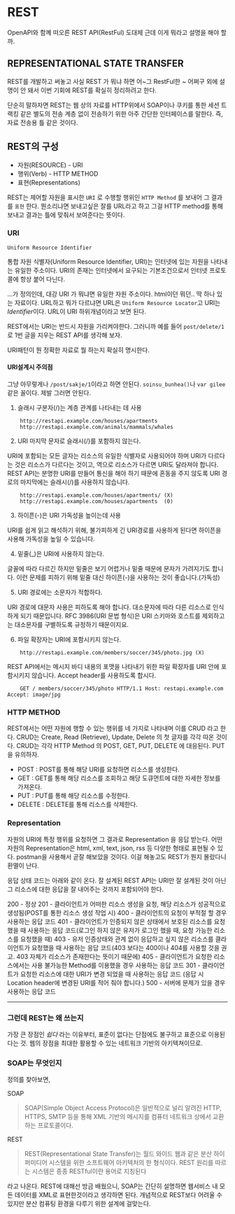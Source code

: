 # REST

OpenAPI와 함꼐 떠오른 REST API(RestFul) 도대체 근데 이게 뭐라고 설명을 해야 할까.

## REPRESENTATIONAL STATE TRANSFER

REST를 개발하고 써놓고 사실 REST 가 뭐냐 하면 어~그 RestFul한 ~ 어쩌구 외에 설명이 안 돼서 이번 기회에 REST를 확실히 정리하려고 한다.

단순히 말하자면 REST는 웹 상의 자료를 HTTP위에서 SOAP이나 쿠키를 통한 세션 트랙킹 같은 별도의 전송 계층 없이 전송하기 위한 아주 간단한 인터페이스를 말한다. 즉, 자료 전송용 틀 같은 것이다.

## REST의 구성

- 자원(RESOURCE) - URI
- 행위(Verb) - HTTP METHOD
- 표현(Representations)

REST는 제어할 자원을 표시한 `URI` 로 수행할 행위인 `HTTP Method` 를 보내어 그 결과를 `표현` 한다. 뭔소리냐면 보내고싶은 잘를 URL라고 하고 그걸 HTTP method를 통해 보내고 결과는 틀에 맞춰서 보여준다는 뜻이다.

### URI

`Uniform Resource Identifier`

통합 자원 식별자(Uniform Resource Identifier, URI)는 인터넷에 있는 자원을 나타내는 유일한 주소이다. URI의 존재는 인터넷에서 요구되는 기본조건으로서 인터넷 프로토콜에 항상 붙어 다닌다.

...가 정의인데, 대강 URI 가 뭐냐면 유일한 자원 주소이다. html이던 뭐던.. 딱 하나 있는 자료이다. URL하고 뭐가 다르냐면 URL은 `Uniform Resource Locator`고 URI는 *Identifier*이다. URL이 URI 하위개념이라고 보면 된다.

REST에서는 URI는 반드시 자원을 가리켜야한다. 그러니까 예를 들어 `post/delete/1`로 1번 글을 지우는 REST API를 생각해 보자.

URI패턴이 뭔 정확한 자료로 뭘 하는지 확실히 명시한다.

#### URI설계시 주의점

그냥 아무렇게나 `/post/sakje/1`이라고 하면 안된다. `soinsu_bunhea()`나 `var gilee` 같은 꼴이다. 제발 그러면 안된다.

1) 슬래시 구분자(/)는 계층 관계를 나타내는 데 사용

```
    http://restapi.example.com/houses/apartments
    http://restapi.example.com/animals/mammals/whales
```

2) URI 마지막 문자로 슬래시(/)를 포함하지 않는다.

URI에 포함되는 모든 글자는 리소스의 유일한 식별자로 사용되어야 하며 URI가 다르다는 것은 리소스가 다르다는 것이고, 역으로 리소스가 다르면 URI도 달라져야 합니다. REST API는 분명한 URI를 만들어 통신을 해야 하기 때문에 혼동을 주지 않도록 URI 경로의 마지막에는 슬래시(/)를 사용하지 않습니다.

```
    http://restapi.example.com/houses/apartments/ (X)
    http://restapi.example.com/houses/apartments  (0)
```

3) 하이픈(-)은 URI 가독성을 높이는데 사용

URI를 쉽게 읽고 해석하기 위해, 불가피하게 긴 URI경로를 사용하게 된다면 하이픈을 사용해 가독성을 높일 수 있습니다.

4) 밑줄(_)은 URI에 사용하지 않는다.

글꼴에 따라 다르긴 하지만 밑줄은 보기 어렵거나 밑줄 때문에 문자가 가려지기도 합니다. 이런 문제를 피하기 위해 밑줄 대신 하이픈(-)을 사용하는 것이 좋습니다.(가독성)

5) URI 경로에는 소문자가 적합하다.

URI 경로에 대문자 사용은 피하도록 해야 합니다. 대소문자에 따라 다른 리소스로 인식하게 되기 때문입니다. RFC 3986(URI 문법 형식)은 URI 스키마와 호스트를 제외하고는 대소문자를 구별하도록 규정하기 때문이지요.

    
6) 파일 확장자는 URI에 포함시키지 않는다.

```
    http://restapi.example.com/members/soccer/345/photo.jpg (X)
```

REST API에서는 메시지 바디 내용의 포맷을 나타내기 위한 파일 확장자를 URI 안에 포함시키지 않습니다. Accept header를 사용하도록 합시다.

```
    GET / members/soccer/345/photo HTTP/1.1 Host: restapi.example.com Accept: image/jpg
```

### HTTP METHOD

REST에서는 어떤 자원에 행할 수 있는 행위를 네 가지로 나타내며 이를 CRUD 라고 한다.
CRUD는 Create, Read (Retrieve), Update, Delete 의 첫 글자를 각각 따온 것이다.
CRUD는 각각 HTTP Method 의 POST, GET, PUT, DELETE 에 대응된다. PUT을 유의하자.

- POST : POST를 통해 해당 URI를 요청하면 리소스를 생성한다.
- GET : GET를 통해 해당 리소스를 조회하고 해당 도큐먼트에 대한 자세한 정보를 가져온다.
- PUT : PUT를 통해 해당 리소스를 수정한다.
- DELETE : DELETE를 통해 리소스를 삭제한다.


### Representation

자원의 URI에 특정 행위를 요청하면 그 결과로 Representation 을 응답 받는다.
어떤 자원의 Representation은 html, xml, text, json, rss 등 다양한 형태로 표현될 수 있다. postman을 사용해서 곧잘 해보았을 것이다. 이걸 해놓고도 REST가 뭔지 몰랐다니 환멸이 난다.

응답 상태 코드는 아래와 같이 온다. 잘 설계된 REST API는 URI만 잘 설계된 것이 아닌 그 리소스에 대한 응답을 잘 내어주는 것까지 포함되어야 한다.

200 - 정상
201 - 클라이언트가 어떠한 리소스 생성을 요청, 해당 리소스가 성공적으로 생성됨(POST를 통한 리소스 생성 작업 시)
400	- 클라이언트의 요청이 부적절 할 경우 사용하는 응답 코드
401	- 클라이언트가 인증되지 않은 상태에서 보호된 리소스를 요청했을 때 사용하는 응답 코드(로그인 하지 않은 유저가 로그인 했을 때, 요청 가능한 리소스를 요청했을 때)
403 - 유저 인증상태와 관계 없이 응답하고 싶지 않은 리소스를 클라이언트가 요청했을 때 사용하는 응답 코드(403 보다는 400이나 404를 사용할 것을 권고. 403 자체가 리소스가 존재한다는 뜻이기 때문에)
405	- 클라이언트가 요청한 리소스에서는 사용 불가능한 Method를 이용했을 경우 사용하는 응답 코드
301 - 클라이언트가 요청한 리소스에 대한 URI가 변경 되었을 때 사용하는 응답 코드
(응답 시 Location header에 변경된 URI를 적어 줘야 합니다.)
500	- 서버에 문제가 있을 경우 사용하는 응답 코드


---

### 그런데 REST는 왜 쓰는지

가장 큰 장점인 *쉽다* 라는 이유부터, 표준이 없다는 단점에도 불구하고 표준으로 이용된다는 것. 웹의 장점을 최대한 활용할 수 있는 네트워크 기반의 아키텍쳐이므로.

### SOAP는 무엇인지

정의를 찾아보면,

SOAP

> SOAP(Simple Object Access Protocol)은 일반적으로 널리 알려진 HTTP, HTTPS, SMTP 등을 통해 XML 기반의 메시지를 컴퓨터 네트워크 상에서 교환하는 프로토콜이다.

REST

> REST(Representational State Transfer)는 월드 와이드 웹과 같은 분산 하이퍼미디어 시스템을 위한 소프트웨어 아키텍처의 한 형식이다. REST 원리를 따르는 시스템은 종종 RESTful이란 용어로 지칭된다


라고 나온다. REST에 대해선 방금 배웠으니, SOAP는 간단히 설명하면 웹서비스 내 모든 데이터를 XML로 표현한것이라고 생각하면 된다. 개념적으로 REST보다 어려울 수 있지만 분산 컴퓨팅 환경을 다루기 위한 설계에 걸맞는다.


